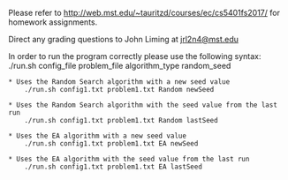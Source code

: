 Please refer to http://web.mst.edu/~tauritzd/courses/ec/cs5401fs2017/ for homework assignments.

Direct any grading questions to John Liming at jrl2n4@mst.edu


In order to run the program correctly please use the following syntax:
	./run.sh config_file problem_file algorithm_type random_seed

	* Uses the Random Search algorithm with a new seed value
		./run.sh config1.txt problem1.txt Random newSeed

	* Uses the Random Search algorithm with the seed value from the last run
		./run.sh config1.txt problem1.txt Random lastSeed

	* Uses the EA algorithm with a new seed value
		./run.sh config1.txt problem1.txt EA newSeed

	* Uses the EA algorithm with the seed value from the last run
		./run.sh config1.txt problem1.txt EA lastSeed